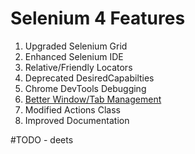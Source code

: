 # Selenium 4 Features


1. Upgraded Selenium Grid
2. Enhanced Selenium IDE
3. Relative/Friendly Locators
4. Deprecated DesiredCapabilties
5. Chrome DevTools Debugging
6. [Better Window/Tab Management](https://github.com/lana-20/selenium4-new-window)
7. Modified Actions Class
8. Improved Documentation

#TODO - deets

